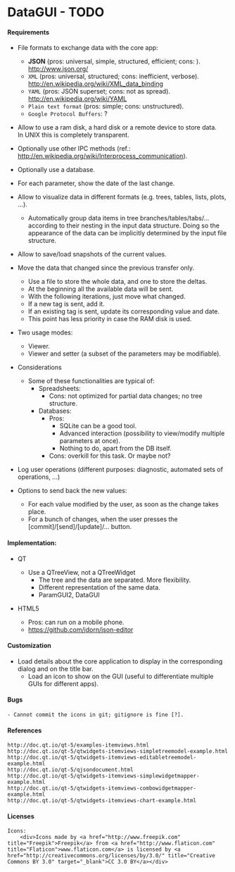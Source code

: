 # DataGUI - TODO


#### Requirements

- File formats to exchange data with the core app:
	- **JSON** (pros: universal, simple, structured, efficient; cons: ). http://www.json.org/
	- `XML`  (pros: universal, structured; cons: inefficient, verbose). http://en.wikipedia.org/wiki/XML_data_binding  
	- `YAML` (pros: JSON superset; cons: not as spread). http://en.wikipedia.org/wiki/YAML
	- `Plain text format` (pros: simple; cons: unstructured).
	- `Google Protocol Buffers`: ?

- Allow to use a ram disk, a hard disk or a remote device to store data.  
    In UNIX this is completely transparent.
- Optionally use other IPC methods (ref.: http://en.wikipedia.org/wiki/Interprocess_communication).
- Optionally use a database.

- For each parameter, show the date of the last change.

- Allow to visualize data in different formats (e.g. trees, tables, lists, plots, ...).
	- Automatically group data items in tree branches/tables/tabs/... according to their nesting in the input data structure.
	  Doing so the appearance of the data can be implicitly determined by the input file structure.

- Allow to save/load snapshots of the current values.

- Move the data that changed since the previous transfer only.
	- Use a file to store the whole data, and one to store the deltas.
	- At the beginning all the available data will be sent.
	- With the following iterations, just move what changed.
	- If a new tag is sent, add it.
	- If an existing tag is sent, update its corresponding value and date.
	- This point has less priority in case the RAM disk is used.

- Two usage modes:
	- Viewer.
	- Viewer and setter (a subset of the parameters may be modifiable).

- Considerations
    - Some of these functionalities are typical of:
		- Spreadsheets:
		 	- Cons: not optimized for partial data changes; no tree structure.
		- Databases:
		    - Pros:
				- SQLite can be a good tool.
			    - Advanced interaction (possibility to view/modify multiple parameters at once).
			    - Nothing to do, apart from the DB itself.
			- Cons: overkill for this task. Or maybe not?


- Log user operations (different purposes: diagnostic, automated sets of operations, ...)

- Options to send back the new values:
    - For each value modified by the user, as soon as the change takes place.
	- For a bunch of changes, when the user presses the [commit]/[send]/[update]/... button.


#### Implementation:

- QT
    - Use a QTreeView, not a QTreeWidget
	    - The tree and the data are separated. More flexibility.
		- Different representation of the same data.
		- ParamGUI2, DataGUI

- HTML5
	- Pros: can run on a mobile phone.
	- https://github.com/jdorn/json-editor

#### Customization

- Load details about the core application to display in the corresponding dialog and on the title bar.
	- Load an icon to show on the GUI (useful to differentiate multiple GUIs for different apps).

#### Bugs

    - Cannot commit the icons in git; gitignore is fine [?].

#### References

	http://doc.qt.io/qt-5/examples-itemviews.html
	http://doc.qt.io/qt-5/qtwidgets-itemviews-simpletreemodel-example.html
	http://doc.qt.io/qt-5/qtwidgets-itemviews-editabletreemodel-example.html
	http://doc.qt.io/qt-5/qjsondocument.html
	http://doc.qt.io/qt-5/qtwidgets-itemviews-simplewidgetmapper-example.html
	http://doc.qt.io/qt-5/qtwidgets-itemviews-combowidgetmapper-example.html
	http://doc.qt.io/qt-5/qtwidgets-itemviews-chart-example.html


#### Licenses

	Icons:
		<div>Icons made by <a href="http://www.freepik.com" title="Freepik">Freepik</a> from <a href="http://www.flaticon.com" title="Flaticon">www.flaticon.com</a> is licensed by <a href="http://creativecommons.org/licenses/by/3.0/" title="Creative Commons BY 3.0" target="_blank">CC 3.0 BY</a></div>
